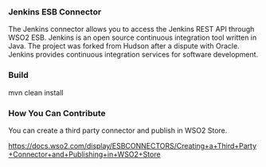 ### Jenkins ESB Connector

The Jenkins connector allows you to access the Jenkins REST API through WSO2 ESB. Jenkins is an open source
continuous integration tool written in Java. The project was forked from Hudson after a dispute with Oracle.
Jenkins provides continuous integration services for software development.

### Build

mvn clean install

### How You Can Contribute
You can create a third party connector and publish in WSO2 Store.

https://docs.wso2.com/display/ESBCONNECTORS/Creating+a+Third+Party+Connector+and+Publishing+in+WSO2+Store